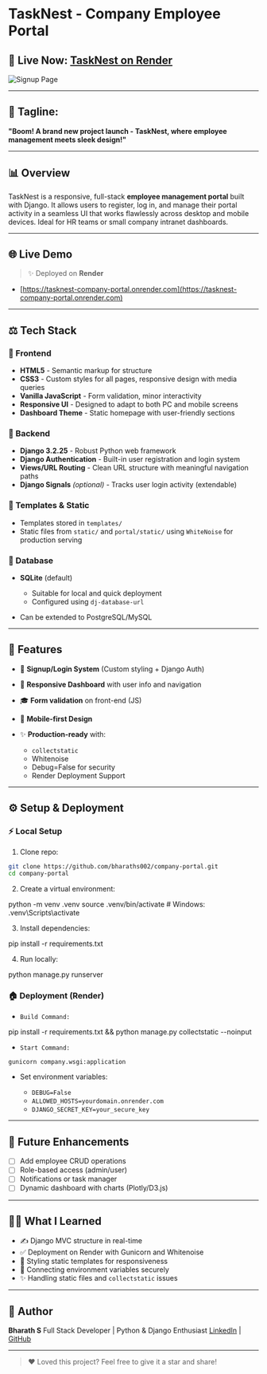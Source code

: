 # TaskNest - Company Employee Portal

## 🎉 Live Now: [TaskNest on Render](https://tasknest-company-portal.onrender.com)

![Signup Page](https://raw.githubusercontent.com/bharaths002/company-portal/main/path/to/signup_thumbnail.png)

---

## 🌟 Tagline:

**"Boom! A brand new project launch - TaskNest, where employee management meets sleek design!"**

---

## 📊 Overview

TaskNest is a responsive, full-stack **employee management portal** built with Django. It allows users to register, log in, and manage their portal activity in a seamless UI that works flawlessly across desktop and mobile devices. Ideal for HR teams or small company intranet dashboards.

---

## 🌐 Live Demo

> ✨ Deployed on **Render**

* [https://tasknest-company-portal.onrender.com](https://tasknest-company-portal.onrender.com)

---

## ⚖️ Tech Stack

### 🎨 Frontend

* **HTML5** - Semantic markup for structure
* **CSS3** - Custom styles for all pages, responsive design with media queries
* **Vanilla JavaScript** - Form validation, minor interactivity
* **Responsive UI** - Designed to adapt to both PC and mobile screens
* **Dashboard Theme** - Static homepage with user-friendly sections

### 🚀 Backend

* **Django 3.2.25** - Robust Python web framework
* **Django Authentication** - Built-in user registration and login system
* **Views/URL Routing** - Clean URL structure with meaningful navigation paths
* **Django Signals** *(optional)* - Tracks user login activity (extendable)

### 📁 Templates & Static

* Templates stored in `templates/`
* Static files from `static/` and `portal/static/` using `WhiteNoise` for production serving

### 󰔐 Database

* **SQLite** (default)

  * Suitable for local and quick deployment
  * Configured using `dj-database-url`
* Can be extended to PostgreSQL/MySQL

---

## 📝 Features

* 📅 **Signup/Login System** (Custom styling + Django Auth)
* 🏢 **Responsive Dashboard** with user info and navigation
* 🎓 **Form validation** on front-end (JS)
* 📲 **Mobile-first Design**
* ✨ **Production-ready** with:

  * `collectstatic`
  * Whitenoise
  * Debug=False for security
  * Render Deployment Support

---

## ⚙️ Setup & Deployment

### ⚡ Local Setup

1. Clone repo:

```bash
git clone https://github.com/bharaths002/company-portal.git
cd company-portal
```

2. Create a virtual environment:


python -m venv .venv
source .venv/bin/activate  # Windows: .venv\Scripts\activate


3. Install dependencies:


pip install -r requirements.txt


4. Run locally:


python manage.py runserver


### 🏠 Deployment (Render)

* `Build Command:`


pip install -r requirements.txt && python manage.py collectstatic --noinput


* `Start Command:`

```bash
gunicorn company.wsgi:application
```

* Set environment variables:

  * `DEBUG=False`
  * `ALLOWED_HOSTS=yourdomain.onrender.com`
  * `DJANGO_SECRET_KEY=your_secure_key`

---

## 📝 Future Enhancements

* [ ] Add employee CRUD operations
* [ ] Role-based access (admin/user)
* [ ] Notifications or task manager
* [ ] Dynamic dashboard with charts (Plotly/D3.js)

---

## 👨‍💼 What I Learned

* ✍️ Django MVC structure in real-time
* ✅ Deployment on Render with Gunicorn and Whitenoise
* 🌟 Styling static templates for responsiveness
* 📄 Connecting environment variables securely
* ✨ Handling static files and `collectstatic` issues

---

## 🚀 Author

**Bharath S**
Full Stack Developer | Python & Django Enthusiast
[LinkedIn](https://www.linkedin.com/in/yourprofile) | [GitHub](https://github.com/bharaths002)

---

> ❤️ Loved this project? Feel free to give it a star and share!
